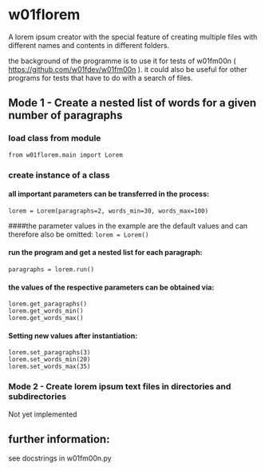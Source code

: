 # w01florem

A lorem ipsum creator with the special feature of creating multiple 
files with different names and contents in different folders.

the background of the programme is to use it for tests of w01fm00n 
( https://github.com/w01fdev/w01fm00n ). it could also be useful for 
other programs for tests that have to do with a search of files.

## Mode 1 - Create a nested list of words for a given number of paragraphs

### load class from module
`from w01florem.main import Lorem`

### create instance of a class

#### all important parameters can be transferred in the process:
`lorem = Lorem(paragraphs=2, words_min=30, words_max=100)`

####the parameter values in the example are the default values and can therefore also be omitted:
`lorem = Lorem()`

#### run the program and get a nested list for each paragraph:
`paragraphs = lorem.run()`

#### the values of the respective parameters can be obtained via:
`lorem.get_paragraphs()`  
`lorem.get_words_min()`  
`lorem.get_words_max()`

#### Setting new values after instantiation:
`lorem.set_paragraphs(3)`  
`lorem.set_words_min(20)`  
`lorem.set_words_max(35)`

### Mode 2 - Create lorem ipsum text files in directories and subdirectories

Not yet implemented

## further information:

see docstrings in w01fm00n.py